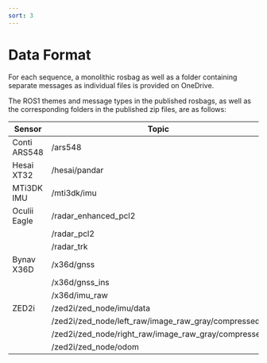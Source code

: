 ```yaml
---
sort: 3
---
```


# Data Format

For each sequence, a monolithic rosbag as well as a folder containing separate messages as individual files is provided on OneDrive.

The ROS1 themes and message types in the published rosbags, as well as the corresponding folders in the published zip files, are as follows:

| **Sensor**        | **Topic**                                            | **ROS message**     | **Folder**         | **Format** |
|-------------------|------------------------------------------------------|---------------------|--------------------|------------|
| Conti ARS548      | /ars548                                              | PointCloud2         | ars548/points      | pcd        |
| Hesai XT32        | /hesai/pandar                                        | PointCloud2         | xt32               | pcd        |
| MTi3DK IMU        | /mti3dk/imu                                          | Imu                 | mti3dk             | txt        |
| Oculii Eagle      | /radar_enhanced_pcl2                                 | PointCloud2         | eagleg7/enhanced   | pcd        |
|                   | /radar_pcl2                                          | PointCloud2         | eagleg7/pcl        | pcd        |
|                   | /radar_trk                                           | PointCloud          | eagleg7/trk        | bin        |
| Bynav X36D        | /x36d/gnss                                           | NavSatFix           | x36d               | txt        |
|                   | /x36d/gnss_ins                                       | NavSatFix           | x36d               | txt        |
|                   | /x36d/imu_raw                                        | Imu                 | x36d               | txt        |
| ZED2i             | /zed2i/zed_node/imu/data                             | Imu                 | zed2i              | txt        |
|                   | /zed2i/zed_node/left_raw/image_raw_gray/compressed   | CompressedImage     | zed2i/left         | jpg        |
|                   | /zed2i/zed_node/right_raw/image_raw_gray/compressed  | CompressedImage     | zed2i/right        | jpg        |
|                   | /zed2i/zed_node/odom                                 | Odometry            | zed2i              | txt        |


<!---
`inline code`

[`inline code inside link`](./)

```
:root {
  @for $level from 1 through 12 {
    @if $level % 4 == 0 {
      --toc-#{$level}: #{darken($theme-white, 4 * 8.8%)};
    } @else {
      --toc-#{$level}: #{darken($theme-white, $level % 4 * 8.8%)};
    }
  }
}
```

**Highlight:**

```scss
:root {
  @for $level from 1 through 12 {
    @if $level % 4 == 0 {
      --toc-#{$level}: #{darken($theme-white, 4 * 8.8%)};
    } @else {
      --toc-#{$level}: #{darken($theme-white, $level % 4 * 8.8%)};
    }
  }
}
```
--->
